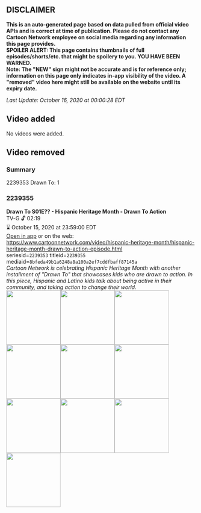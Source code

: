 ## DISCLAIMER
**This is an auto-generated page based on data pulled from official video APIs and is correct at time of publication. Please do not contact any Cartoon Network employee on social media regarding any information this page provides.**  
**SPOILER ALERT: This page contains thumbnails of full episodes/shorts/etc. that might be spoilery to you. YOU HAVE BEEN WARNED.**  
**Note: The "NEW" sign might not be accurate and is for reference only; information on this page only indicates in-app visibility of the video. A "removed" video here might still be available on the website until its expiry date.**  

_Last Update: October 16, 2020 at 00:00:28 EDT_
## Video added
No videos were added.  
## Video removed
### Summary
2239353 Drawn To: 1  
### 2239355
**Drawn To S01E?? - Hispanic Heritage Month - Drawn To Action**  
TV-G 🔓 02:19  
⌛ October 15, 2020 at 23:59:00 EDT  
[Open in app](https://tinyurl.com/y63lhv3n) or on the web: https://www.cartoonnetwork.com/video/hispanic-heritage-month/hispanic-heritage-month-drawn-to-action-episode.html  
seriesid=`2239353` titleid=`2239355` mediaid=`8bfeda49b1a6248a8a100a2ef7cddfbaff87145a`  
_Cartoon Network is celebrating Hispanic Heritage Month with another installment of "Drawn To" that showcases kids who are drawn to action. In this piece, Hispanic and Latino kids talk about being active in their community, and taking action to change their world._  
<a href="https://s3.amazonaws.com/cartoonorchestrator/2239355_001_1280x720.jpg"><img src="https://s3.amazonaws.com/cartoonorchestrator/2239355_001_640x360.jpg" height="144px" /></a><a href="https://s3.amazonaws.com/cartoonorchestrator/2239355_002_1280x720.jpg"><img src="https://s3.amazonaws.com/cartoonorchestrator/2239355_002_640x360.jpg" height="144px" /></a><a href="https://s3.amazonaws.com/cartoonorchestrator/2239355_003_1280x720.jpg"><img src="https://s3.amazonaws.com/cartoonorchestrator/2239355_003_640x360.jpg" height="144px" /></a><a href="https://s3.amazonaws.com/cartoonorchestrator/2239355_004_1280x720.jpg"><img src="https://s3.amazonaws.com/cartoonorchestrator/2239355_004_640x360.jpg" height="144px" /></a><a href="https://s3.amazonaws.com/cartoonorchestrator/2239355_005_1280x720.jpg"><img src="https://s3.amazonaws.com/cartoonorchestrator/2239355_005_640x360.jpg" height="144px" /></a><a href="https://s3.amazonaws.com/cartoonorchestrator/2239355_006_1280x720.jpg"><img src="https://s3.amazonaws.com/cartoonorchestrator/2239355_006_640x360.jpg" height="144px" /></a><a href="https://s3.amazonaws.com/cartoonorchestrator/2239355_007_1280x720.jpg"><img src="https://s3.amazonaws.com/cartoonorchestrator/2239355_007_640x360.jpg" height="144px" /></a><a href="https://s3.amazonaws.com/cartoonorchestrator/2239355_008_1280x720.jpg"><img src="https://s3.amazonaws.com/cartoonorchestrator/2239355_008_640x360.jpg" height="144px" /></a><a href="https://s3.amazonaws.com/cartoonorchestrator/2239355_009_1280x720.jpg"><img src="https://s3.amazonaws.com/cartoonorchestrator/2239355_009_640x360.jpg" height="144px" /></a><a href="https://s3.amazonaws.com/cartoonorchestrator/2239355_010_1280x720.jpg"><img src="https://s3.amazonaws.com/cartoonorchestrator/2239355_010_640x360.jpg" height="144px" /></a>
